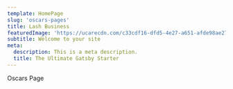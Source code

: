 ```yaml
---
template: HomePage
slug: 'oscars-pages'
title: Lash Business
featuredImage: 'https://ucarecdn.com/c33cdf16-dfd5-4e27-a651-afde98ae275f/'
subtitle: Welcome to your site
meta:
  description: This is a meta description.
  title: The Ultimate Gatsby Starter
---
```

Oscars Page
